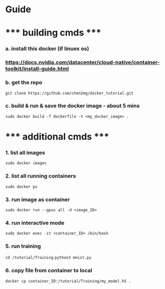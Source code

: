 # Guide

# *** building cmds ***

### a. install this docker (if linuex os)
### https://docs.nvidia.com/datacenter/cloud-native/container-toolkit/install-guide.html

### b. get the repo
`git clone https://github.com/chen2mg/docker_tutorial.git`

### c. build & run & save the docker image - about 5 mins
`sudo docker build -f dockerfile -t <my_docker_image> .`

# *** additional cmds ***

### 1. list all images
`sudo docker images`

### 2. list all running containers
`sudo docker ps`

### 3. run image as container
`sudo docker run --gpus all -d <image_ID>`

### 4. run interactive mode
`sudo docker exec -it <container_ID> /bin/bash`

### 5. run training
`cd /tutorial/Training`
`python3 mnist.py`

### 6. copy file from container to local
`docker cp container_ID:/tutorial/Training/my_model.h5 .`
